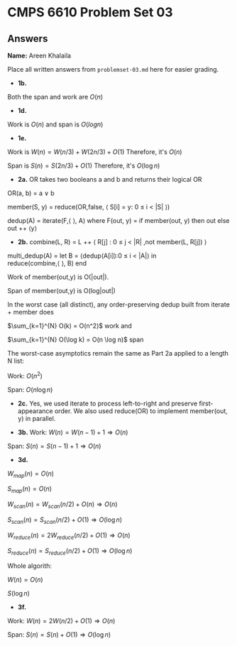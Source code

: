 # CMPS 6610 Problem Set 03
## Answers

**Name:** Areen Khalaila


Place all written answers from `problemset-03.md` here for easier grading.




- **1b.**

Both the span and work are $O(n)$



- **1d.**


Work is $O(n)$ and span is $O(log n)$


- **1e.**

Work is $W(n)= W(n/3)+W(2n/3)+O(1)$ Therefore, it's $O(n)$

Span is $S(n)= S(2n/3)+O(1)$ Therefore, it's $O(\log n)$

- **2a.**
OR takes two booleans a and b and returns their logical OR

OR(a, b) = a ∨ b

member(S, y) =
  reduce(OR,false, ⟨ S[i] = y: 0 ≤ i < |S| ⟩)

dedup(A) =
  iterate(F,⟨ ⟩, A)
  where F(out, y) =
      if member(out, y) then 
        out
      else 
        out ++ ⟨y⟩

- **2b.**
combine(L, R) =
  L ++ ⟨ R[j] : 0 ≤ j < |R| ,not member(L, R[j]) ⟩

multi_dedup(A) =
  let 
    B = ⟨dedup(A[i]):0 ≤ i < |A|⟩
  in  
    reduce(combine,⟨ ⟩, B)
  end


Work of member(out,y) is O(|out|).

Span of member(out,y) is O(log|out|)

In the worst case (all distinct), any order-preserving dedup built from iterate + member does

$\sum_{k=1}^{N} O(k) = O(n^2)$ work and 

$\sum_{k=1}^{N} O(\log k) = O(n \log n)$ span

The worst-case asymptotics remain the same as Part 2a applied to a length N list:

Work: $O(n^2)$

Span: $O(n\log n)$

- **2c.**
Yes, we used iterate to process left-to-right and preserve first-appearance order. We also used reduce(OR) to implement member(out, y) in parallel.

- **3b.**
Work: $W(n)=W(n-1)+1 \Rightarrow O(n)$

Span: $S(n)=S(n-1)+1 \Rightarrow O(n)$

- **3d.**

$W_{map}(n) = O(n)$

$S_{map}(n) = O(n)$


$W_{scan}(n) = W_{scan}(n/2)+O(n) \Rightarrow O(n)$

$S_{scan}(n) = S_{scan}(n/2)+O(1) \Rightarrow O(\log n)$


$W_{reduce}(n) = 2W_{reduce}(n/2)+O(1) \Rightarrow O(n)$

$S_{reduce}(n) = S_{reduce}(n/2)+O(1) \Rightarrow O(\log n)$

Whole algorith: 

$W(n)=O(n)$

$S(\log n)$


- **3f.**

Work: $W(n) = 2W(n/2)+O(1) \Rightarrow O(n)$

Span: $S(n) = S(n)+O(1) \Rightarrow O(\log n)$



